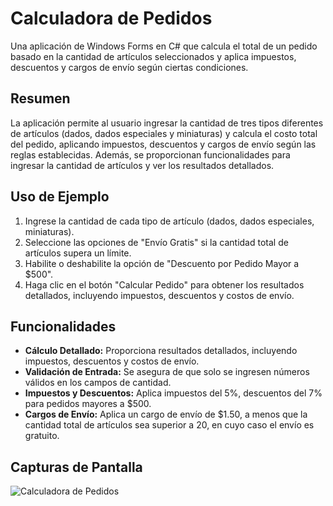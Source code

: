 # Calculadora de Pedidos

Una aplicación de Windows Forms en C# que calcula el total de un pedido basado en la cantidad de artículos seleccionados y aplica impuestos, descuentos y cargos de envío según ciertas condiciones.

## Resumen

La aplicación permite al usuario ingresar la cantidad de tres tipos diferentes de artículos (dados, dados especiales y miniaturas) y calcula el costo total del pedido, aplicando impuestos, descuentos y cargos de envío según las reglas establecidas. Además, se proporcionan funcionalidades para ingresar la cantidad de artículos y ver los resultados detallados.

## Uso de Ejemplo

1. Ingrese la cantidad de cada tipo de artículo (dados, dados especiales, miniaturas).
2. Seleccione las opciones de "Envío Gratis" si la cantidad total de artículos supera un límite.
3. Habilite o deshabilite la opción de "Descuento por Pedido Mayor a $500".
4. Haga clic en el botón "Calcular Pedido" para obtener los resultados detallados, incluyendo impuestos, descuentos y costos de envío.

## Funcionalidades

- **Cálculo Detallado:** Proporciona resultados detallados, incluyendo impuestos, descuentos y costos de envío.
- **Validación de Entrada:** Se asegura de que solo se ingresen números válidos en los campos de cantidad.
- **Impuestos y Descuentos:** Aplica impuestos del 5%, descuentos del 7% para pedidos mayores a $500.
- **Cargos de Envío:** Aplica un cargo de envío de $1.50, a menos que la cantidad total de artículos sea superior a 20, en cuyo caso el envío es gratuito.

## Capturas de Pantalla

![Calculadora de Pedidos](https://i.imgur.com/5rGLRb7.png)
